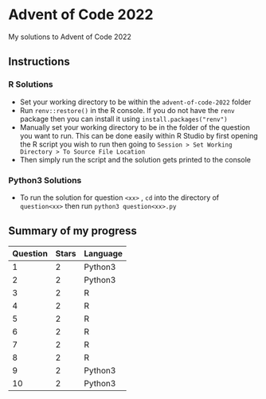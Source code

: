 # Advent of Code 2022
My solutions to Advent of Code 2022

## Instructions

### R Solutions
- Set your working directory to be within the `advent-of-code-2022` folder
- Run `renv::restore()` in the R console. If you do not have the `renv` package then you can install it using `install.packages("renv")`
- Manually set your working directory to be in the folder of the question you want to run. This can be done easily within R Studio by first opening the R script you wish to run then going to `Session > Set Working Directory > To Source File Location`
- Then simply run the script and the solution gets printed to the console

### Python3 Solutions
- To run the solution for question `<xx>` , `cd` into the directory of `question<xx>` then run `python3 question<xx>.py`

## Summary of my progress
| Question      | Stars | Language |
| ------------- | ------|------    |
| 1             | 2     | Python3  |
| 2             | 2     | Python3  |
| 3             | 2     | R        |
| 4             | 2     | R        |
| 5             | 2     | R        |
| 6             | 2     | R        |
| 7             | 2     | R        |
| 8             | 2     | R        |
| 9             | 2     | Python3  |
| 10            | 2     | Python3  |

